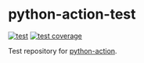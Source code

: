 # python-action-test

[![test](https://github.com/rcmdnk/python-action-test/actions/workflows/test.yml/badge.svg)](https://github.com/rcmdnk/python-action-test/actions/workflows/test.yml)
[![test coverage](https://img.shields.io/badge/test%20coverage-check%20here-blue.svg)](https://github.com/rcmdnk/python-action-test/tree/coverage)

Test repository for [python-action](https://github.com/rcmdnk/python-action).

